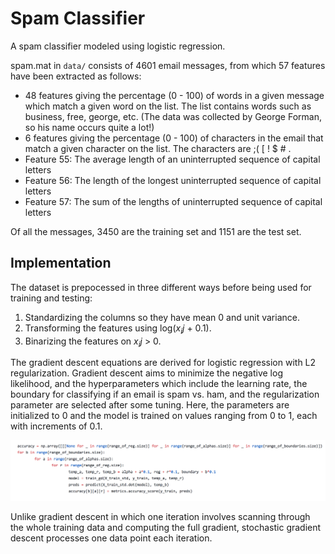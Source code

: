 # Spam Classifier 

A spam classifier modeled using logistic regression. 

spam.mat in `data/` consists of 4601 email messages, from which 57 features have been extracted as follows:
* 48 features giving the percentage (0 - 100) of words in a given message which match a given word on the list. 
The list contains words such as business, free, george, etc. (The data was collected by George Forman, so his name occurs quite a lot!)
* 6 features giving the percentage (0 - 100) of characters in the email that match a given character on the list.
The characters are ;( [ ! $ # .
* Feature 55: The average length of an uninterrupted sequence of capital letters
* Feature 56: The length of the longest uninterrupted sequence of capital letters
* Feature 57: The sum of the lengths of uninterrupted sequence of capital letters

Of all the messages, 3450 are the training set and 1151 are the test set. 

## Implementation

The dataset is prepocessed in three different ways before being used for training and testing:
1. Standardizing the columns so they have mean 0 and unit variance.
2. Transforming the features using log($x_ij$ + 0.1).
3. Binarizing the features on $x_ij$ > 0.

The gradient descent equations are derived for logistic regression with L2 regularization. Gradient descent aims to minimize the negative log likelihood, and the hyperparameters which include the learning rate, the boundary for classifying if an email is spam vs. ham, and the regularization parameter are selected after some tuning. Here, the parameters are initialized to 0 and the model is trained on values ranging from 0 to 1, each with increments of 0.1. 

![parameter_tuning](img/parameter_tuning.png)

Unlike gradient descent in which one iteration involves scanning through the whole training data and computing the full gradient, 
stochastic gradient descent processes one data point each iteration. 


<style TYPE="text/css">
code.has-jax {font: inherit; font-size: 100%; background: inherit; border: inherit;}
</style>
<script type="text/x-mathjax-config">
MathJax.Hub.Config({
    tex2jax: {
        inlineMath: [['$','$'], ['\\(','\\)']],
        skipTags: ['script', 'noscript', 'style', 'textarea', 'pre'] // removed 'code' entry
    }
});
MathJax.Hub.Queue(function() {
    var all = MathJax.Hub.getAllJax(), i;
    for(i = 0; i < all.length; i += 1) {
        all[i].SourceElement().parentNode.className += ' has-jax';
    }
});
</script>
<script type="text/javascript" src="http://cdn.mathjax.org/mathjax/latest/MathJax.js?config=TeX-AMS-MML_HTMLorMML"></script>